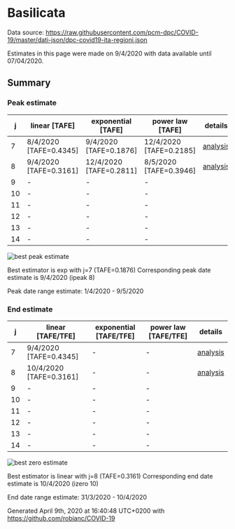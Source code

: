 # Basilicata


Data source: https://raw.githubusercontent.com/pcm-dpc/COVID-19/master/dati-json/dpc-covid19-ita-regioni.json

Estimates in this page were made on 9/4/2020 with data available until 07/04/2020.


## Summary 

### Peak estimate 
|j|linear [TAFE]|exponential [TAFE]|power law [TAFE]|details|
|---|----|-----------|---------|-------|
|7|8/4/2020 [TAFE=0.4345]|9/4/2020 [TAFE=0.1876]|12/4/2020 [TAFE=0.2185]|[analysis](COVID-19_basilicata_j7_2020-04-07.md)|
|8|9/4/2020 [TAFE=0.3161]|12/4/2020 [TAFE=0.2811]|8/5/2020 [TAFE=0.3946]|[analysis](COVID-19_basilicata_j8_2020-04-07.md)|
|9|-|-|-||
|10|-|-|-||
|11|-|-|-||
|12|-|-|-||
|13|-|-|-||
|14|-|-|-||

![best peak estimate](COVID-19_basilicata_j7_2020-04-07.png)

Best estimator is exp with j=7 (TAFE=0.1876)
Corresponding peak date estimate is 9/4/2020 (ipeak 8)


Peak date range estimate: 1/4/2020 - 9/5/2020

### End estimate 
|j|linear [TAFE/TFE]|exponential [TAFE/TFE]|power law [TAFE/TFE]|details|
|---|----|-----------|---------|-------|
|7|9/4/2020 [TAFE=0.4345]|-|-|[analysis](COVID-19_basilicata_j7_2020-04-07.md)|
|8|10/4/2020 [TAFE=0.3161]|-|-|[analysis](COVID-19_basilicata_j8_2020-04-07.md)|
|9|-|-|-||
|10|-|-|-||
|11|-|-|-||
|12|-|-|-||
|13|-|-|-||
|14|-|-|-||

![best zero estimate](COVID-19_basilicata_j8_2020-04-07.png)

Best estimator is linear with j=8 (TAFE=0.3161)
Corresponding end date estimate is 10/4/2020 (izero 10)


End date range estimate: 31/3/2020 - 10/4/2020

Generated April 9th, 2020 at 16:40:48 UTC+0200 with https://github.com/robianc/COVID-19
